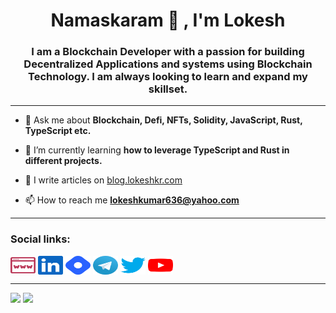 <h1 align="center">Namaskaram 🙏 , I'm Lokesh</h1>
<h3 align="center">I am a Blockchain Developer with a passion for building Decentralized Applications and systems using Blockchain Technology. I am always looking to learn and expand my skillset.</h3>
<hr/>

- 💬 Ask me about **Blockchain, Defi, NFTs, Solidity, JavaScript, Rust, TypeScript etc.**

- 🌱 I’m currently learning **how to leverage TypeScript and Rust in different projects.**

- 📝 I write articles on [blog.lokeshkr.com](https://blog.lokeshkr.com)

- 📫 How to reach me **lokeshkumar636@yahoo.com**

<hr/>
<h3 align="left">Social links:</h3>
<p align="left">
<a href="https://lokeshkr.com" target="_blank"><img align="center" src="./assets/web.svg" alt="personal-website-link" height="30" width="40" /></a>
<a href="https://linkedin.com/in/lokesh-kumar-nalot-0baa691b9" target="_blank"><img align="center" src="./assets/linkedin.svg" alt="linkedin-link" height="30" width="40" /></a>
<a href="https://blog.lokeshkr.com" target="_blank"><img align="center" src="./assets/hashnode.svg" alt="blog-link" height="30" width="40" /></a>
<a href="https://t.me/lokesshk" target="_blank"><img align="center" src="./assets/telegram.svg" alt="telegram-link" height="30" width="40" /></a>
<a href="https://twitter.com/lokeshtweets_" target="_blank"><img align="center" src="./assets/twitter.svg" alt="twitter-link" height="30" width="40" /></a>
<a href="https://www.youtube.com/channel/UCVWq-83WQElIoIN6NGdCXLw" target="_blank"><img align="center" src="./assets/youtube.svg" alt="youtube-link" height="30" width="40" /></a>
</p>

<hr/>
<div>
 <img style="max-width: 100%;" src="https://github-readme-stats-codetit4n.vercel.app/api?username=codeTIT4N&show_icons=true&theme=algolia" />
<img style="max-width: 100%;" src="https://github-readme-streak-stats-codetit4n.vercel.app/?user=codeTIT4N&theme=ayu-mirage" />
</div>

